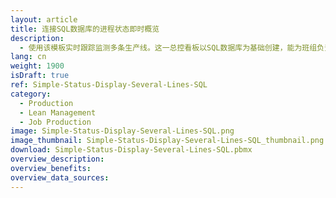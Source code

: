 ```yaml
---
layout: article
title: 连接SQL数据库的进程状态即时概览
description: 
  - 使用该模板实时跟踪监测多条生产线。这一总控看板以SQL数据库为基础创建，能为班组负责人提供所有生产线的概览。在此，您可以快速地了解到每个生产线所处的阶段。
lang: cn
weight: 1900
isDraft: true
ref: Simple-Status-Display-Several-Lines-SQL
category:
  - Production
  - Lean Management
  - Job Production
image: Simple-Status-Display-Several-Lines-SQL.png
image_thumbnail: Simple-Status-Display-Several-Lines-SQL_thumbnail.png
download: Simple-Status-Display-Several-Lines-SQL.pbmx
overview_description:
overview_benefits:
overview_data_sources:
---
```

